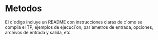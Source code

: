 # Metodos
El c´odigo incluye un README con instrucciones claras de c´omo se compila el TP, 
ejemplos de ejecuci´on, par´ametros de entrada, opciones, archivos de entrada y salida, etc.
